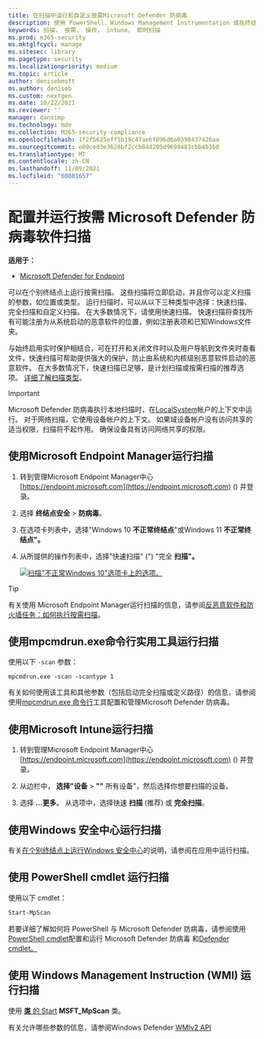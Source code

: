 ```yaml
---
title: 在扫描中运行和自定义按需Microsoft Defender 防病毒
description: 使用 PowerShell、Windows Management Instrumentation 或在终结点上单独运行和配置按需扫描（Windows 安全中心应用）
keywords: 扫描， 按需， 操作， intune， 即时扫描
ms.prod: m365-security
ms.mktglfcycl: manage
ms.sitesec: library
ms.pagetype: security
ms.localizationpriority: medium
ms.topic: article
author: denisebmsft
ms.author: deniseb
ms.custom: nextgen
ms.date: 10/22/2021
ms.reviewer: ''
manager: dansimp
ms.technology: mde
ms.collection: M365-security-compliance
ms.openlocfilehash: 1f2f5625eff5b19c47aebf896d6a0398437426aa
ms.sourcegitcommit: e09ced3e3628bf2ccb84d205d9699483cbb4b3b0
ms.translationtype: MT
ms.contentlocale: zh-CN
ms.lasthandoff: 11/09/2021
ms.locfileid: "60881657"
---
```

# <a name="configure-and-run-on-demand-microsoft-defender-antivirus-scans"></a>配置并运行按需 Microsoft Defender 防病毒软件扫描

**适用于：**

- [Microsoft Defender for Endpoint](/microsoft-365/security/defender-endpoint/)

可以在个别终结点上运行按需扫描。 这些扫描将立即启动，并且你可以定义扫描的参数，如位置或类型。 运行扫描时，可以从以下三种类型中选择：快速扫描、完全扫描和自定义扫描。 在大多数情况下，请使用快速扫描。 快速扫描将查找所有可能注册为从系统启动的恶意软件的位置，例如注册表项和已知Windows文件夹。

与始终启用实时保护相结合，可在打开和关闭文件时以及用户导航到文件夹时查看文件，快速扫描可帮助提供强大的保护，防止由系统和内核级别恶意软件启动的恶意软件。 在大多数情况下，快速扫描已足够，是计划扫描或按需扫描的推荐选项。 [详细了解扫描类型](schedule-antivirus-scans.md#quick-scan-full-scan-and-custom-scan)。

> [!IMPORTANT]
> Microsoft Defender 防病毒执行本地扫描时，在[LocalSystem](/windows/win32/services/localsystem-account)帐户的上下文中运行。 对于网络扫描，它使用设备帐户的上下文。 如果域设备帐户没有访问共享的适当权限，扫描将不起作用。 确保设备具有访问网络共享的权限。

## <a name="use-microsoft-endpoint-manager-to-run-a-scan"></a>使用Microsoft Endpoint Manager运行扫描

1. 转到管理Microsoft Endpoint Manager中心 [https://endpoint.microsoft.com](https://endpoint.microsoft.com) () 并登录。

2. 选择 **终结点安全** \> **防病毒**。

3. 在选项卡列表中，选择"Windows 10 **不正常终结点**"或Windows 11 **不正常终结点"。**

4. 从所提供的操作列表中，选择"快速扫描" (") "完全 **扫描"。**

   [![扫描"不正常Windows 10"选项卡上的选项。](images/mem-antivirus-scan-on-demand.png)](images/mem-antivirus-scan-on-demand.png#lightbox)

> [!TIP]
> 有关使用 Microsoft Endpoint Manager运行扫描的信息，请参阅[反恶意软件和防火墙任务：如何执行按需扫描](/configmgr/protect/deploy-use/endpoint-antimalware-firewall#how-to-perform-an-on-demand-scan-of-computers)。

## <a name="use-the-mpcmdrunexe-command-line-utility-to-run-a-scan"></a>使用mpcmdrun.exe命令行实用工具运行扫描

使用以下 `-scan` 参数：

```console
mpcmdrun.exe -scan -scantype 1
```

有关如何使用该工具和其他参数（包括启动完全扫描或定义路径）的信息，请参阅使用[mpcmdrun.exe 命令行](command-line-arguments-microsoft-defender-antivirus.md)工具配置和管理Microsoft Defender 防病毒。

## <a name="use-microsoft-intune-to-run-a-scan"></a>使用Microsoft Intune运行扫描

1. 转到管理Microsoft Endpoint Manager中心 [https://endpoint.microsoft.com](https://endpoint.microsoft.com) () 并登录。

2. 从边栏中， **选择"设备** \> **""** 所有设备"，然后选择你想要扫描的设备。

3. 选择 **...更多**。 从选项中，选择快速 **扫描** (推荐) 或 **完全扫描**。

## <a name="use-the-windows-security-app-to-run-a-scan"></a>使用Windows 安全中心运行扫描

有关[在个别终结点上运行Windows 安全中心](microsoft-defender-security-center-antivirus.md)的说明，请参阅在应用中运行扫描。

## <a name="use-powershell-cmdlets-to-run-a-scan"></a>使用 PowerShell cmdlet 运行扫描

使用以下 cmdlet：

```PowerShell
Start-MpScan
```

若要详细了解如何将 PowerShell 与 Microsoft Defender 防病毒，请参阅使用[PowerShell cmdlet](use-powershell-cmdlets-microsoft-defender-antivirus.md)配置和运行 Microsoft Defender 防病毒 和[Defender cmdlet。](/powershell/module/defender/)

## <a name="use-windows-management-instruction-wmi-to-run-a-scan"></a>使用 Windows Management Instruction (WMI) 运行扫描

使用 [**类** 的 Start](/previous-versions/windows/desktop/defender/start-msft-mpscan) **MSFT_MpScan** 类。

有关允许哪些参数的信息，请参阅Windows Defender [WMIv2 API](/previous-versions/windows/desktop/defender/windows-defender-wmiv2-apis-portal)
